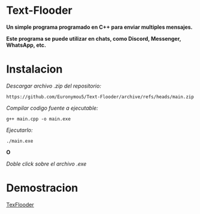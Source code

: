 # Text-Flooder
**Un simple programa programado en C++ para enviar multiples mensajes.**

**Este programa se puede utilizar en chats, como Discord, Messenger, WhatsApp, etc.**

# Instalacion

*Descargar archivo .zip del repositorio:*

```
https://github.com/Euronymou5/Text-Flooder/archive/refs/heads/main.zip
```

*Compilar codigo fuente a ejecutable:*

```
g++ main.cpp -o main.exe
```

*Ejecutarlo:*

```
./main.exe
```

**O**

*Doble click sobre el archivo .exe*

# Demostracion

[TexFlooder](https://www.youtube.com/watch?v=z_EdS192W04)
